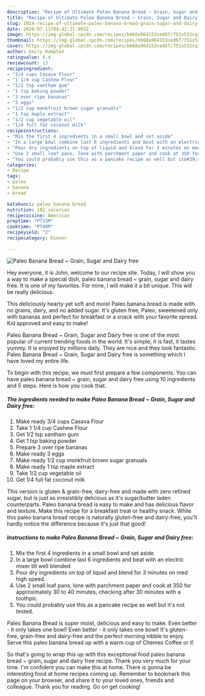 ```yaml
---
description: "Recipe of Ultimate Paleo Banana Bread ~ Grain, Sugar and Dairy free"
title: "Recipe of Ultimate Paleo Banana Bread ~ Grain, Sugar and Dairy free"
slug: 1014-recipe-of-ultimate-paleo-banana-bread-grain-sugar-and-dairy-free
date: 2020-07-11T04:42:21.093Z
image: https://img-global.cpcdn.com/recipes/bb68a964153ced6f/751x532cq70/paleo-banana-bread-grain-sugar-and-dairy-free-recipe-main-photo.jpg
thumbnail: https://img-global.cpcdn.com/recipes/bb68a964153ced6f/751x532cq70/paleo-banana-bread-grain-sugar-and-dairy-free-recipe-main-photo.jpg
cover: https://img-global.cpcdn.com/recipes/bb68a964153ced6f/751x532cq70/paleo-banana-bread-grain-sugar-and-dairy-free-recipe-main-photo.jpg
author: Emily Hampton
ratingvalue: 4.4
reviewcount: 13
recipeingredient:
- "3/4 cups Casava Flour"
- "1 1/4 cup Cashew Flour"
- "1/2 tsp xantham gum"
- "1 tsp baking powder"
- "3 over ripe bananas"
- "3 eggs"
- "1/2 cup monkfruit brown sugar granuals"
- "1 tsp maple extract"
- "1/2 cup vegetable oil"
- "1/4 full fat coconut milk"
recipeinstructions:
- "Mix the first 4 ingredients in a small bowl and set aside"
- "In a large bowl combine last 6 ingredients and beat with an electric mixer till well blended"
- "Pour dry ingredients on top of liquid and blend for 3 minutes on med high speed."
- "Use 2 small loaf pans, lone with parchment paper and cook at 350 for approximately 30 to 40 minutes, checking after 30 minutes with a toothpic."
- "You could probably use this as a pancake recipe as well but it&#39;s not tested."
categories:
- Recipe
tags:
- paleo
- banana
- bread

katakunci: paleo banana bread 
nutrition: 182 calories
recipecuisine: American
preptime: "PT33M"
cooktime: "PT40M"
recipeyield: "2"
recipecategory: Dinner

---
```



![Paleo Banana Bread ~ Grain, Sugar and Dairy free](https://img-global.cpcdn.com/recipes/bb68a964153ced6f/751x532cq70/paleo-banana-bread-grain-sugar-and-dairy-free-recipe-main-photo.jpg)

Hey everyone, it is John, welcome to our recipe site. Today, I will show you a way to make a special dish, paleo banana bread ~ grain, sugar and dairy free. It is one of my favorites. For mine, I will make it a bit unique. This will be really delicious.

This deliciously hearty yet soft and moist Paleo banana bread is made with no grains, dairy, and no added sugar. It&#39;s gluten free, Paleo, sweetened only with bananas and perfect for breakfast or a snack with your favorite spread. Kid approved and easy to make!

Paleo Banana Bread ~ Grain, Sugar and Dairy free is one of the most popular of current trending foods in the world. It's simple, it is fast, it tastes yummy. It is enjoyed by millions daily. They are nice and they look fantastic. Paleo Banana Bread ~ Grain, Sugar and Dairy free is something which I have loved my entire life.


To begin with this recipe, we must first prepare a few components. You can have paleo banana bread ~ grain, sugar and dairy free using 10 ingredients and 5 steps. Here is how you cook that.

<!--inarticleads1-->

##### The ingredients needed to make Paleo Banana Bread ~ Grain, Sugar and Dairy free:

1. Make ready 3/4 cups Casava Flour
1. Take 1 1/4 cup Cashew Flour
1. Get 1/2 tsp xantham gum
1. Get 1 tsp baking powder
1. Prepare 3 over ripe bananas
1. Make ready 3 eggs
1. Make ready 1/2 cup monkfruit brown sugar granuals
1. Make ready 1 tsp maple extract
1. Take 1/2 cup vegetable oil
1. Get 1/4 full fat coconut milk


This version is gluten &amp; grain-free, dairy-free and made with zero refined sugar, but is just as irresistibly delicious as it&#39;s sugar/butter laden counterparts. Paleo banana bread is easy to make and has delicious flavor and texture. Make this recipe for a breakfast treat or healthy snack. While this paleo banana bread recipe is naturally gluten-free and dairy-free, you&#39;ll hardly notice the difference because it&#39;s just that good! 

<!--inarticleads2-->

##### Instructions to make Paleo Banana Bread ~ Grain, Sugar and Dairy free:

1. Mix the first 4 ingredients in a small bowl and set aside
1. In a large bowl combine last 6 ingredients and beat with an electric mixer till well blended
1. Pour dry ingredients on top of liquid and blend for 3 minutes on med high speed.
1. Use 2 small loaf pans, lone with parchment paper and cook at 350 for approximately 30 to 40 minutes, checking after 30 minutes with a toothpic.
1. You could probably use this as a pancake recipe as well but it&#39;s not tested.


Paleo Banana Bread is super moist, delicious and easy to make. Even better - it only takes one bowl! Even better - it only takes one bowl! It&#39;s gluten-free, grain-free and dairy-free and the perfect morning nibble to enjoy. Serve this paleo banana bread up with a warm cup of Chemex Coffee or if. 

So that's going to wrap this up with this exceptional food paleo banana bread ~ grain, sugar and dairy free recipe. Thank you very much for your time. I'm confident you can make this at home. There is gonna be interesting food at home recipes coming up. Remember to bookmark this page on your browser, and share it to your loved ones, friends and colleague. Thank you for reading. Go on get cooking!
